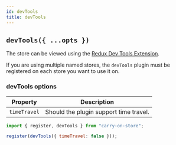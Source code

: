 ```yaml
---
id: devTools
title: devTools
---
```


## `devTools({ ...opts })`

The store can be viewed using the [Redux Dev Tools Extension](https://github.com/zalmoxisus/redux-devtools-extension).

If you are using multiple named stores, the `devTools` plugin must be registered on each store you want to use it on.

### devTools options

| Property     | Description                            |
| ------------ | -------------------------------------- |
| `timeTravel` | Should the plugin support time travel. |

```js
import { register, devTools } from "carry-on-store";

register(devTools({ timeTravel: false }));
```
